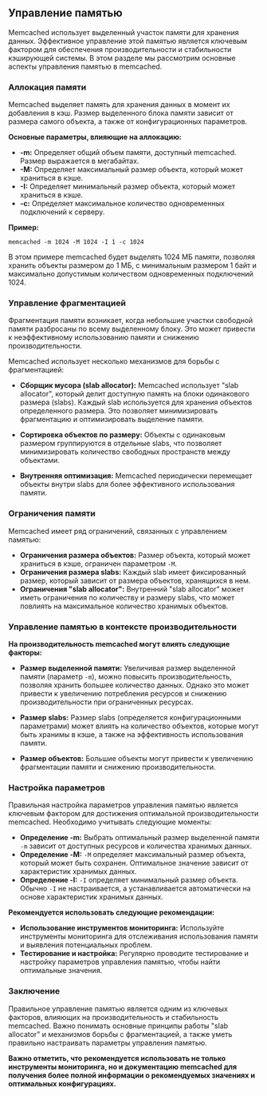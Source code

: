 ## Управление памятью

Memcached использует выделенный участок памяти для хранения данных. Эффективное управление этой памятью является ключевым фактором для обеспечения производительности и стабильности кэширующей системы. В этом разделе мы рассмотрим основные аспекты управления памятью в memcached.

### Аллокация памяти

Memcached выделяет память для хранения данных в момент их добавления в кэш. Размер выделенного блока памяти зависит от размера самого объекта, а также от конфигурационных параметров. 

**Основные параметры, влияющие на аллокацию:**

* **-m:**  Определяет общий объем памяти, доступный memcached. Размер выражается в мегабайтах. 
* **-M:** Определяет максимальный размер объекта, который может храниться в кэше. 
* **-I:**  Определяет минимальный размер объекта, который может храниться в кэше.
* **-c:**  Определяет максимальное количество одновременных подключений к серверу. 

**Пример:**

```
memcached -m 1024 -M 1024 -I 1 -c 1024
```

В этом примере memcached будет выделять 1024 МБ памяти, позволяя хранить объекты размером до 1 МБ, с минимальным размером 1 байт и максимально допустимым количеством одновременных подключений 1024.

### Управление фрагментацией

Фрагментация памяти возникает, когда небольшие участки свободной памяти разбросаны по всему выделенному блоку. Это может привести к неэффективному использованию памяти и снижению производительности. 

Memcached использует несколько механизмов для борьбы с фрагментацией:

* **Сборщик мусора (slab allocator):** Memcached использует  "slab allocator",  который делит доступную память на блоки одинакового размера (slabs). Каждый slab используется для хранения объектов определенного размера. Это позволяет минимизировать фрагментацию и оптимизировать выделение памяти.

* **Сортировка объектов по размеру:** Объекты с одинаковым размером группируются в отдельные slabs, что позволяет минимизировать количество свободных пространств между объектами.

* **Внутренняя оптимизация:** Memcached периодически перемещает объекты внутри slabs для более эффективного использования памяти. 

### Ограничения памяти

Memcached имеет ряд ограничений, связанных с управлением памятью:

* **Ограничения размера объектов:**  Размер объекта, который может храниться в кэше, ограничен параметром `-M`.
* **Ограничения размера slabs:** Каждый slab имеет фиксированный размер, который зависит от размера объектов, хранящихся в нем. 
* **Ограничения  "slab allocator":** Внутренний "slab allocator" может иметь ограничения по количеству и размеру slabs, что может повлиять на максимальное количество хранимых объектов. 

### Управление памятью в контексте производительности

**На производительность memcached могут влиять следующие факторы:**

* **Размер выделенной памяти:** Увеличивая размер выделенной памяти (параметр `-m`), можно повысить производительность, позволяя хранить большее количество данных. Однако это может привести к  увеличению потребления ресурсов и снижению производительности при ограниченных ресурсах.

* **Размер slabs:**  Размер slabs (определяется конфигурационными параметрами) может влиять на количество объектов, которые могут быть хранимы в кэше, а также на эффективность использования памяти.

* **Размер объектов:**  Большие объекты могут привести к увеличению фрагментации памяти и снижению производительности.

### Настройка параметров

Правильная настройка параметров управления памятью является  ключевым фактором для  достижения оптимальной производительности memcached.  Необходимо учитывать следующие моменты:

* **Определение  -m:** Выбрать оптимальный размер выделенной памяти  `-m`  зависит от доступных ресурсов и количества хранимых данных.  
* **Определение -M:**  `-M` определяет максимальный размер объекта, который может быть сохранен.  Оптимальное значение зависит от характеристик хранимых данных.
* **Определение -I:**  `-I` определяет минимальный размер объекта.  Обычно  `-I`  не  настраивается, а устанавливается автоматически на основе характеристик хранимых данных.

**Рекомендуется использовать  следующие рекомендации:**

* **Использование инструментов мониторинга:**  Используйте  инструменты мониторинга для отслеживания использования памяти и выявления потенциальных проблем.
* **Тестирование и настройка:**  Регулярно проводите тестирование и настройку  параметров управления памятью, чтобы найти оптимальные значения.

### Заключение

Правильное управление памятью является одним из ключевых факторов, влияющих на производительность и стабильность memcached.  Важно понимать основные принципы работы "slab allocator" и механизмов борьбы с фрагментацией, а также уметь  правильно настраивать параметры управления памятью.  

**Важно отметить, что  рекомендуется  использовать  не только  инструменты мониторинга, но и  документацию  memcached  для  получения  более  полной  информации  о  рекомендуемых  значениях  и  оптимальных  конфигурациях.**
